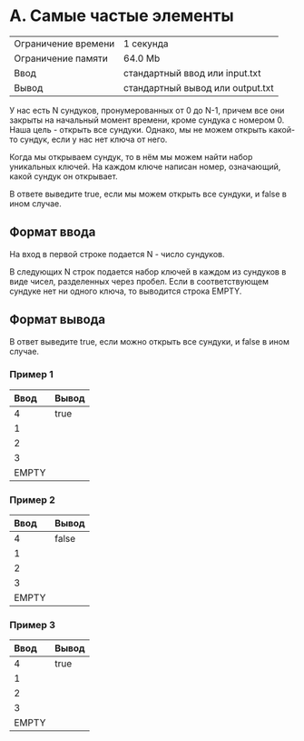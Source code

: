 # А. Самые частые элементы

|                     |                                  |
| :------------------ | :------------------------------- |
| Ограничение времени | 1 секунда                        |
| Ограничение памяти  | 64.0 Mb                          |
| Ввод                | стандартный ввод или input.txt   |
| Вывод               | стандартный вывод или output.txt |

У нас есть N сундуков, пронумерованных от 0 до N-1, причем все они закрыты на начальный момент времени, кроме сундука с номером 0. Наша цель - открыть все сундуки. Однако, мы не можем открыть какой-то сундук, если у нас нет ключа от него.

Когда мы открываем сундук, то в нём мы можем найти набор уникальных ключей. На каждом ключе написан номер, означающий, какой сундук он открывает.

В ответе выведите true, если мы можем открыть все сундуки, и false в ином случае.

## Формат ввода

На вход в первой строке подается N - число сундуков.

В следующих N строк подается набор ключей в каждом из сундуков в виде чисел, разделенных через пробел. Если в соответствующем сундуке нет ни одного ключа, то выводится строка EMPTY.

## Формат вывода

В ответ выведите true, если можно открыть все сундуки, и false в ином случае.

### Пример 1

| Ввод  | Вывод |
| :---- | :---- |
| 4     | true  |
| 1     |       |
| 2     |       |
| 3     |       |
| EMPTY |       |

### Пример 2

| Ввод  | Вывод |
| :---- | :---- |
| 4     | false |
| 1     |       |
| 2     |       |
| 3     |       |
| EMPTY |       |

### Пример 3

| Ввод  | Вывод |
| :---- | :---- |
| 4     | true  |
| 1     |       |
| 2     |       |
| 3     |       |
| EMPTY |       |
